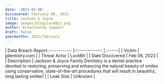 ```yaml
---
date: '2023-02-06'
discovered: February 06, 2023
title: Jackson & Joyce
image: images/blog/LockBit.png
author: Breachsense Support
draft: false
yearmonths: 2023/february
---
```


| Data Breach Report------------:     |:-------------:    | :-----:|
| Victim      | jjdentistry.com      | 
| Threat Actor      | LockBit      | 
| Date Discovered      | Feb 06, 2023      | 
| Description      | Jackson & Joyce Family Dentistry is a dental practice devoted to restoring, preserving and enhancing the natural beauty of smiles using conservative, state-of-the-art procedures that will result in beautiful, long lasting smiles!      | 
| Leak Size      | Unknown      | 

